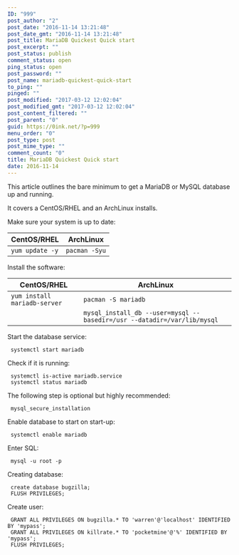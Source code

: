 ```yaml
---
ID: "999"
post_author: "2"
post_date: "2016-11-14 13:21:48"
post_date_gmt: "2016-11-14 13:21:48"
post_title: MariaDB Quickest Quick start
post_excerpt: ""
post_status: publish
comment_status: open
ping_status: open
post_password: ""
post_name: mariadb-quickest-quick-start
to_ping: ""
pinged: ""
post_modified: "2017-03-12 12:02:04"
post_modified_gmt: "2017-03-12 12:02:04"
post_content_filtered: ""
post_parent: "0"
guid: https://0ink.net/?p=999
menu_order: "0"
post_type: post
post_mime_type: ""
comment_count: "0"
title: MariaDB Quickest Quick start
date: 2016-11-14
---
```


This article outlines the bare minimum to get
a MariaDB or MySQL database up and running.

It covers a CentOS/RHEL and an ArchLinux installs.

Make sure your system is up to date:

| CentOS/RHEL | ArchLinux |
|-------------|-----------|
| `yum update -y` | `pacman -Syu` |

Install the software:

| CentOS/RHEL | ArchLinux |
|-------------|-----------|
| `yum install mariadb-server` | `pacman -S mariadb` |
| | `mysql_install_db --user=mysql --basedir=/usr --datadir=/var/lib/mysql` |

Start the database service:

     systemctl start mariadb

Check if it is running:

     systemctl is-active mariadb.service
     systemctl status mariadb

The following step is optional but highly recommended:

     mysql_secure_installation

Enable database to start on start-up:

     systemctl enable mariadb

Enter SQL:

     mysql -u root -p

Creating database:

     create database bugzilla;
     FLUSH PRIVILEGES;

Create user:

     GRANT ALL PRIVILEGES ON bugzilla.* TO 'warren'@'localhost' IDENTIFIED BY 'mypass';
     GRANT ALL PRIVILEGES ON killrate.* TO 'pocketmine'@'%' IDENTIFIED BY 'mypass';
     FLUSH PRIVILEGES;


